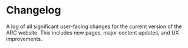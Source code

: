 # Changelog

A log of all significant user-facing changes for the current version of the ARC website. This includes new pages, major content updates, and UX improvements.
